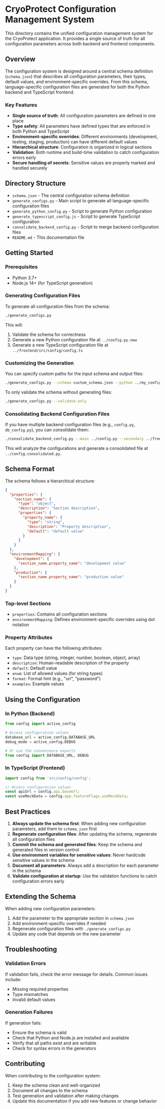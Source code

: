 # CryoProtect Configuration Management System

This directory contains the unified configuration management system for the CryoProtect application. It provides a single source of truth for all configuration parameters across both backend and frontend components.

## Overview

The configuration system is designed around a central schema definition (`schema.json`) that describes all configuration parameters, their types, default values, and environment-specific overrides. From this schema, language-specific configuration files are generated for both the Python backend and TypeScript frontend.

### Key Features

- **Single source of truth**: All configuration parameters are defined in one place
- **Type safety**: All parameters have defined types that are enforced in both Python and TypeScript
- **Environment-specific overrides**: Different environments (development, testing, staging, production) can have different default values
- **Hierarchical structure**: Configuration is organized in logical sections
- **Validation**: Both runtime and build-time validation to catch configuration errors early
- **Secure handling of secrets**: Sensitive values are properly marked and handled securely

## Directory Structure

- `schema.json` - The central configuration schema definition
- `generate_configs.py` - Main script to generate all language-specific configuration files
- `generate_python_config.py` - Script to generate Python configuration
- `generate_typescript_config.js` - Script to generate TypeScript configuration
- `consolidate_backend_config.py` - Script to merge backend configuration files
- `README.md` - This documentation file

## Getting Started

### Prerequisites

- Python 3.7+
- Node.js 14+ (for TypeScript generation)

### Generating Configuration Files

To generate all configuration files from the schema:

```bash
./generate_configs.py
```

This will:
1. Validate the schema for correctness
2. Generate a new Python configuration file at `../config.py.new`
3. Generate a new TypeScript configuration file at `../frontend/src/config/config.ts`

### Customizing the Generation

You can specify custom paths for the input schema and output files:

```bash
./generate_configs.py --schema custom_schema.json --python ../my_config.py --typescript ../frontend/src/my_config.ts
```

To only validate the schema without generating files:

```bash
./generate_configs.py --validate-only
```

### Consolidating Backend Configuration Files

If you have multiple backend configuration files (e.g., `config.py`, `db_config.py`), you can consolidate them:

```bash
./consolidate_backend_config.py --main ../config.py --secondary ../frontend/db_config.py ../another_config.py
```

This will analyze the configurations and generate a consolidated file at `../config.consolidated.py`.

## Schema Format

The schema follows a hierarchical structure:

```json
{
  "properties": {
    "section_name": {
      "type": "object",
      "description": "Section description",
      "properties": {
        "property_name": {
          "type": "string",
          "description": "Property description",
          "default": "default value"
        }
      }
    }
  },
  "environmentMapping": {
    "development": {
      "section_name.property_name": "development value"
    },
    "production": {
      "section_name.property_name": "production value"
    }
  }
}
```

### Top-level Sections

- `properties`: Contains all configuration sections
- `environmentMapping`: Defines environment-specific overrides using dot notation

### Property Attributes

Each property can have the following attributes:

- `type`: Data type (string, integer, number, boolean, object, array)
- `description`: Human-readable description of the property
- `default`: Default value
- `enum`: List of allowed values (for string types)
- `format`: Format hint (e.g., "uri", "password")
- `examples`: Example values

## Using the Configuration

### In Python (Backend)

```python
from config import active_config

# Access configuration values
database_url = active_config.DATABASE_URL
debug_mode = active_config.DEBUG

# Or use the convenience exports
from config import DATABASE_URL, DEBUG
```

### In TypeScript (Frontend)

```typescript
import config from 'src/config/config';

// Access configuration values
const apiUrl = config.api.baseUrl;
const useMockData = config.app.featureFlags.useMockData;
```

## Best Practices

1. **Always update the schema first**: When adding new configuration parameters, add them to `schema.json` first
2. **Regenerate configuration files**: After updating the schema, regenerate all configuration files
3. **Commit the schema and generated files**: Keep the schema and generated files in version control
4. **Use environment variables for sensitive values**: Never hardcode sensitive values in the schema
5. **Document all parameters**: Always add a description for each parameter in the schema
6. **Validate configuration at startup**: Use the validation functions to catch configuration errors early

## Extending the Schema

When adding new configuration parameters:

1. Add the parameter to the appropriate section in `schema.json`
2. Add environment-specific overrides if needed
3. Regenerate configuration files with `./generate_configs.py`
4. Update any code that depends on the new parameter

## Troubleshooting

### Validation Errors

If validation fails, check the error message for details. Common issues include:

- Missing required properties
- Type mismatches
- Invalid default values

### Generation Failures

If generation fails:

- Ensure the schema is valid
- Check that Python and Node.js are installed and available
- Verify that all paths exist and are writable
- Check for syntax errors in the generators

## Contributing

When contributing to the configuration system:

1. Keep the schema clean and well-organized
2. Document all changes to the schema
3. Test generation and validation after making changes
4. Update this documentation if you add new features or change behavior